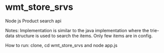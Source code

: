 # wmt_store_srvs
Node js Product search api

Notes: Implementation is similar to the java implementation where the trie-data structure is used to search the items.
Only few items are in config.

How to run: clone, cd wmt_store_srvs and node app.js
